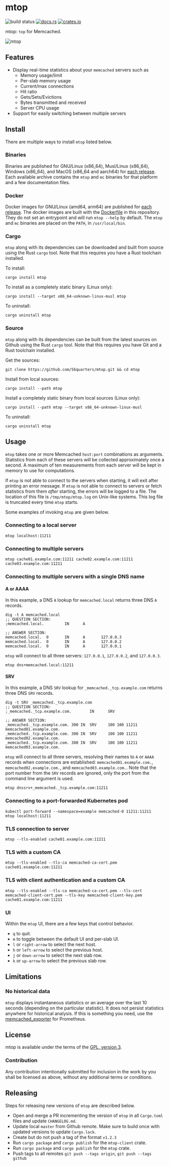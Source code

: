 # mtop

![build status](https://github.com/56quarters/mtop/actions/workflows/rust.yml/badge.svg)
[![docs.rs](https://docs.rs/mtop/badge.svg)](https://docs.rs/mtop/)
[![crates.io](https://img.shields.io/crates/v/mtop.svg)](https://crates.io/crates/mtop/)

mtop: `top` for Memcached.

![mtop](mtop.png)

## Features

* Display real-time statistics about your `memcached` servers such as
  * Memory usage/limit
  * Per-slab memory usage
  * Current/max connections
  * Hit ratio
  * Gets/Sets/Evictions
  * Bytes transmitted and received
  * Server CPU usage
* Support for easily switching between multiple servers

## Install

There are multiple ways to install `mtop` listed below.

### Binaries

Binaries are published for GNU/Linux (x86_64), Musl/Linux (x86_64), Windows (x86_64), and MacOS (x86_64 and aarch64)
for [each release](https://github.com/56quarters/mtop/releases). Each available archive contains the `mtop` and `mc`
binaries for that platform and a few documentation files.

### Docker

Docker images for GNU/Linux (amd64, arm64) are published for [each release](https://hub.docker.com/r/56quarters/mtop).
The docker images are built with the [Dockerfile](https://github.com/56quarters/mtop/blob/master/Dockerfile) in this
repository. They do not set an entrypoint and will run `mtop --help` by default. The `mtop` and `mc` binaries are
placed on the `PATH`, in `/usr/local/bin`.

### Cargo

`mtop` along with its dependencies can be downloaded and built from source using the
Rust `cargo` tool. Note that this requires you have a Rust toolchain installed.

To install:

```
cargo install mtop
```

To install as a completely static binary (Linux only):

```
cargo install --target x86_64-unknown-linux-musl mtop 
```

To uninstall:

```
cargo uninstall mtop
```

### Source

`mtop` along with its dependencies can be built from the latest sources on Github using
the Rust `cargo` tool. Note that this requires you have Git and a Rust toolchain installed.

Get the sources:

```
git clone https://github.com/56quarters/mtop.git && cd mtop
```

Install from local sources:

```
cargo install --path mtop
```

Install a completely static binary from local sources (Linux only):

```
cargo install --path mtop --target x86_64-unknown-linux-musl
```

To uninstall:

```
cargo uninstall mtop
```

## Usage

`mtop` takes one or more Memcached `host:port` combinations as arguments. Statistics from
each of these  servers will be collected approximately once a second. A maximum of ten
measurements from each server will be kept in memory to use for computations.

If `mtop` is not able to connect to the servers when starting, it will exit after printing
an error message. If `mtop` is not able to connect to servers or fetch statistics from
them _after_ starting, the errors will be logged to a file. The location of this file is
`/tmp/mtop/mtop.log` on Unix-like systems. This log file is truncated every time `mtop`
starts.

Some examples of invoking `mtop` are given below.

### Connecting to a local server
```
mtop localhost:11211
```

### Connecting to multiple servers

```
mtop cache01.example.com:11211 cache02.example.com:11211 cache03.example.com:11211
```

### Connecting to multiple servers with a single DNS name

#### A or AAAA

In this example, a DNS `A` lookup for `memcached.local` returns three DNS `A` records.

```
dig -t A memcached.local
;; QUESTION SECTION:
;memcached.local.         IN      A

;; ANSWER SECTION:
memcached.local.  0       IN      A       127.0.0.3
memcached.local.  0       IN      A       127.0.0.2
memcached.local.  0       IN      A       127.0.0.1
```

`mtop` will connect to all three servers: `127.0.0.1`, `127.0.0.2`, and `127.0.0.3`.

```
mtop dns+memcached.local:11211
```

#### SRV

In this example, a DNS `SRV` lookup for `_memcached._tcp.example.com` returns three DNS `SRV` records.

```
dig -t SRV _memcached._tcp.example.com
;; QUESTION SECTION:
;_memcached._tcp.example.com.        IN      SRV

;; ANSWER SECTION:
_memcached._tcp.example.com. 300 IN  SRV     100 100 11211 memcached01.example.com.
_memcached._tcp.example.com. 300 IN  SRV     100 100 11211 memcached02.example.com.
_memcached._tcp.example.com. 300 IN  SRV     100 100 11211 memcached03.example.com.
```

`mtop` will connect to all three servers, resolving their names to `A` or `AAAA` records
when connections are established: `memcached01.example.com.`, `memcached02.example.com.`,
and `memcached03.example.com.`. Note that the port number from the `SRV` records are ignored,
only the port from the command line argument is used.

```
mtop dnssrv+_memcached._tcp.example.com:11211
```

### Connecting to a port-forwarded Kubernetes pod

```
kubectl port-forward --namespace=example memcached-0 11211:11211
mtop localhost:11211
```

### TLS connection to server

```
mtop --tls-enabled cache01.example.com:11211
```

### TLS with a custom CA

```
mtop --tls-enabled --tls-ca memcached-ca-cert.pem cache01.example.com:11211
```

### TLS with client authentication and a custom CA

```
mtop --tls-enabled --tls-ca memcached-ca-cert.pem --tls-cert memcached-client-cert.pem --tls-key memcached-client-key.pem cache01.example.com:11211
```

### UI

Within the `mtop` UI, there are a few keys that control behavior.

* `q` to quit.
* `m` to toggle between the default UI and per-slab UI.
* `l` or `right-arrow` to select the next host.
* `h` or `left-arrow` to select the previous host.
* `j` or `down-arrow` to select the next slab row.
* `k` or `up-arrow` to select the previous slab row.

## Limitations

### No historical data

`mtop` displays instantaneous statistics or an average over the last 10 seconds (depending on
the particular statistic). It does not persist statistics anywhere for historical analysis. If
this is something you need, use the [memcached_exporter](https://github.com/prometheus/memcached_exporter)
for Prometheus.

## License

mtop is available under the terms of the [GPL, version 3](LICENSE).

### Contribution

Any contribution intentionally submitted  for inclusion in the work by you
shall be licensed as above, without any additional terms or conditions.

## Releasing

Steps for releasing new versions of `mtop` are described below.

* Open and merge a PR incrementing the version of `mtop` in all `Cargo.toml` files and update `CHANGELOG.md`.
* Update local `master` from Github remote. Make sure to build once with updated versions to update `Cargo.lock`.
* Create but do not push a tag of the format `v1.2.3`
* Run `cargo package` and `cargo publish` for the `mtop-client` crate.
* Run `cargo package` and `cargo publish` for the `mtop` crate.
* Push tags to all remotes `git push --tags origin`, `git push --tags github`

